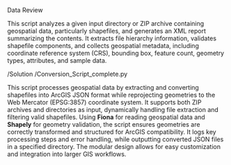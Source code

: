 Data Review

This script analyzes a given input directory or ZIP archive containing geospatial data, particularly shapefiles, and generates an XML report summarizing the contents. It extracts file hierarchy information, validates shapefile components, and collects geospatial metadata, including coordinate reference system (CRS), bounding box, feature count, geometry types, attributes, and sample data.

/Solution /Conversion_Script_complete.py

This script processes geospatial data by extracting and converting shapefiles into ArcGIS JSON format while reprojecting geometries to the Web Mercator (EPSG:3857) coordinate system. It supports both ZIP archives and directories as input, dynamically handling file extraction and filtering valid shapefiles. Using **Fiona** for reading geospatial data and **Shapely** for geometry validation, the script ensures geometries are correctly transformed and structured for ArcGIS compatibility. It logs key processing steps and error handling, while outputting converted JSON files in a specified directory. The modular design allows for easy customization and integration into larger GIS workflows.
